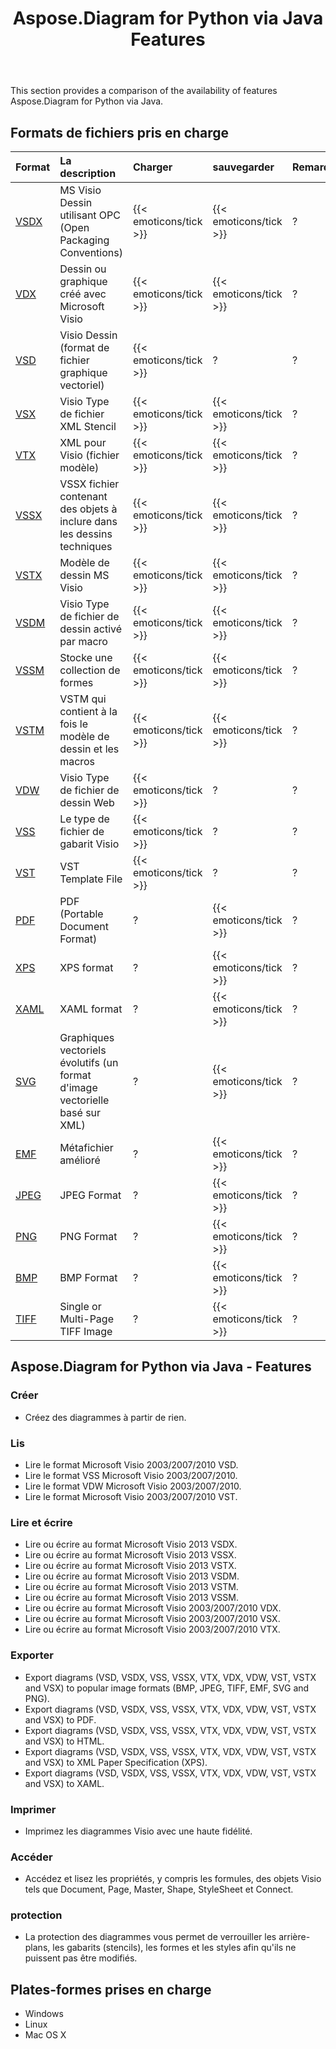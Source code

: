 ﻿---
title: Aspose.Diagram for Python via Java Features
type: docs
weight: 10
url: /fr/java/aspose-diagram-for-python-via-java-features/
---
This section provides a comparison of the availability of features Aspose.Diagram for Python via Java.
## **Formats de fichiers pris en charge**

|**Format**|**La description**|**Charger**|**sauvegarder**|**Remarques**|
|:- |:- |:- |:- |:- |
|[VSDX](https://docs.fileformat.com/visio/vsdx/)|MS Visio Dessin utilisant OPC (Open Packaging Conventions)|{{< emoticons/tick >}}|{{< emoticons/tick >}}|?|
|[VDX](https://docs.fileformat.com/visio/vdx/)|Dessin ou graphique créé avec Microsoft Visio|{{< emoticons/tick >}}|{{< emoticons/tick >}}|?|
|[VSD](https://docs.fileformat.com/visio/vsd/)|Visio Dessin (format de fichier graphique vectoriel)|{{< emoticons/tick >}}|?|?|
|[VSX](https://docs.fileformat.com/visio/vsx/)|Visio Type de fichier XML Stencil|{{< emoticons/tick >}}|{{< emoticons/tick >}}|?|
|[VTX](https://docs.fileformat.com/visio/vtx/)|XML pour Visio (fichier modèle)|{{< emoticons/tick >}}|{{< emoticons/tick >}}|?|
|[VSSX](https://docs.fileformat.com/visio/vssx/)|VSSX fichier contenant des objets à inclure dans les dessins techniques|{{< emoticons/tick >}}|{{< emoticons/tick >}}|?|
|[VSTX](https://docs.fileformat.com/visio/vstx/)|Modèle de dessin MS Visio|{{< emoticons/tick >}}|{{< emoticons/tick >}}|?|
|[VSDM](https://docs.fileformat.com/visio/vsdm/)|Visio Type de fichier de dessin activé par macro|{{< emoticons/tick >}}|{{< emoticons/tick >}}|?|
|[VSSM](https://docs.fileformat.com/visio/vssm/)|Stocke une collection de formes|{{< emoticons/tick >}}|{{< emoticons/tick >}}|?|
|[VSTM](https://docs.fileformat.com/visio/vstm/)|VSTM qui contient à la fois le modèle de dessin et les macros|{{< emoticons/tick >}}|{{< emoticons/tick >}}|?|
|[VDW](https://docs.fileformat.com/visio/vdw/)|Visio Type de fichier de dessin Web|{{< emoticons/tick >}}|?|?|
|[VSS](https://docs.fileformat.com/visio/vss/)|Le type de fichier de gabarit Visio|{{< emoticons/tick >}}|?|?|
|[VST](https://docs.fileformat.com/visio/vst/)|VST Template File|{{< emoticons/tick >}}|?|?|
|[PDF](https://docs.fileformat.com/pdf/)|PDF (Portable Document Format)|?|{{< emoticons/tick >}}|?|
|[XPS](https://docs.fileformat.com/page-description-language/xps/)|XPS format|?|{{< emoticons/tick >}}|?|
|[XAML](https://docs.fileformat.com/web/xaml/)|XAML format|?|{{< emoticons/tick >}}|?|
|[SVG](https://docs.fileformat.com/specification/page-description-language/svg/)|Graphiques vectoriels évolutifs (un format d'image vectorielle basé sur XML)|?|{{< emoticons/tick >}}|?|
|[EMF](https://docs.fileformat.com/image/emf/)|Métafichier amélioré|?|{{< emoticons/tick >}}|?|
|[JPEG](https://docs.fileformat.com/image/jpeg/)|JPEG Format|?|{{< emoticons/tick >}}|?|
|[PNG](https://docs.fileformat.com/image/png/)|PNG Format|?|{{< emoticons/tick >}}|?|
|[BMP](https://docs.fileformat.com/image/bmp/)|BMP Format|?|{{< emoticons/tick >}}|?|
|[TIFF](https://docs.fileformat.com/image/tiff/)|Single or Multi-Page TIFF Image|?|{{< emoticons/tick >}}|?|
## **Aspose.Diagram for Python via Java - Features**
### **Créer**
- Créez des diagrammes à partir de rien.
### **Lis**
- Lire le format Microsoft Visio 2003/2007/2010 VSD.
- Lire le format VSS Microsoft Visio 2003/2007/2010.
- Lire le format VDW Microsoft Visio 2003/2007/2010.
- Lire le format Microsoft Visio 2003/2007/2010 VST.
### **Lire et écrire**
- Lire ou écrire au format Microsoft Visio 2013 VSDX.
- Lire ou écrire au format Microsoft Visio 2013 VSSX.
- Lire ou écrire au format Microsoft Visio 2013 VSTX.
- Lire ou écrire au format Microsoft Visio 2013 VSDM.
- Lire ou écrire au format Microsoft Visio 2013 VSTM.
- Lire ou écrire au format Microsoft Visio 2013 VSSM.
- Lire ou écrire au format Microsoft Visio 2003/2007/2010 VDX.
- Lire ou écrire au format Microsoft Visio 2003/2007/2010 VSX.
- Lire ou écrire au format Microsoft Visio 2003/2007/2010 VTX.
### **Exporter**
- Export diagrams (VSD, VSDX, VSS, VSSX, VTX, VDX, VDW, VST, VSTX and VSX) to popular image formats (BMP, JPEG, TIFF, EMF, SVG and PNG).
- Export diagrams (VSD, VSDX, VSS, VSSX, VTX, VDX, VDW, VST, VSTX and VSX) to PDF.
- Export diagrams (VSD, VSDX, VSS, VSSX, VTX, VDX, VDW, VST, VSTX and VSX) to HTML.
- Export diagrams (VSD, VSDX, VSS, VSSX, VTX, VDX, VDW, VST, VSTX and VSX) to XML Paper Specification (XPS).
- Export diagrams (VSD, VSDX, VSS, VSSX, VTX, VDX, VDW, VST, VSTX and VSX) to XAML.
### **Imprimer**
- Imprimez les diagrammes Visio avec une haute fidélité.
### **Accéder**
- Accédez et lisez les propriétés, y compris les formules, des objets Visio tels que Document, Page, Master, Shape, StyleSheet et Connect.
### **protection**
- La protection des diagrammes vous permet de verrouiller les arrière-plans, les gabarits (stencils), les formes et les styles afin qu'ils ne puissent pas être modifiés.
## **Plates-formes prises en charge**
- Windows
- Linux
- Mac OS X
